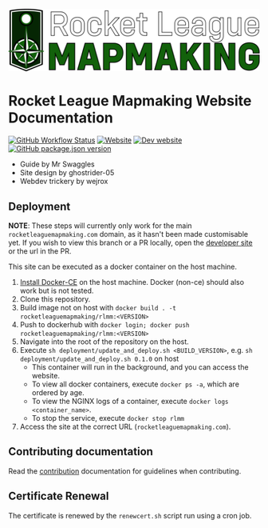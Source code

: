 <!-- markdownlint-disable-next-line MD041 -->
![Rocket League map making](./docs/.vuepress/public/icons/logo_rlmm_fulltext_new.png)

# Rocket League Mapmaking Website Documentation

[![GitHub Workflow Status](https://img.shields.io/github/actions/workflow/status/RocketLeagueMapMaking/RL-docs/test.yml?branch=master&label=tests)][github-actions]
[![Website](https://img.shields.io/website?down_message=offline&up_message=online&url=https%3A%2F%2Frocketleaguemapmaking.com%2F)][domain]
[![Dev website](https://img.shields.io/website?down_message=offline&up_message=online&label=website@master&url=https%3A%2F%2Frocketleaguemapmaking.pages.dev%2F)][dev-domain]
[![GitHub package.json version](https://img.shields.io/github/package-json/v/rocketleaguemapmaking/rl-docs)][package.json]

- Guide by Mr Swaggles
- Site design by ghostrider-05
- Webdev trickery by wejrox

## Deployment

**NOTE**: These steps will currently only work for the main `rocketleaguemapmaking.com` domain, as it hasn't been made
customisable yet. If you wish to view this branch or a PR locally, open the [developer site][dev-domain] or the url in the PR.

This site can be executed as a docker container on the host machine.

1. [Install Docker-CE](https://docs.docker.com/engine/install/) on the host machine. Docker (non-ce) should also work but is not tested.
2. Clone this repository.
3. Build image not on host with `docker build . -t rocketleaguemapmaking/rlmm:<VERSION>`
4. Push to dockerhub with `docker login; docker push rocketleaguemapmaking/rlmm:<VERSION>`
5. Navigate into the root of the repository on the host.
6. Execute `sh deployment/update_and_deploy.sh <BUILD_VERSION>`, e.g. `sh deployment/update_and_deploy.sh 0.1.0` on host
    - This container will run in the background, and you can access the website.
    - To view all docker containers, execute `docker ps -a`, which are ordered by age.
    - To view the NGINX logs of a container, execute `docker logs <container_name>`.
    - To stop the service, execute `docker stop rlmm`
7. Access the site at the correct URL (`rocketleaguemapmaking.com`).

## Contributing documentation

Read the [contribution][contributing] documentation for guidelines when contributing.

## Certificate Renewal

The certificate is renewed by the `renewcert.sh` script run using a cron job.

[contributing]: ./CONTRIBUTING.md
[package.json]: https://github.com/RocketLeagueMapmaking/RL-docs/blob/master/package.json
[github-actions]: https://github.com/RocketLeagueMapmaking/RL-docs/actions
[domain]: https://rocketleaguemapmaking.com
[dev-domain]: https://rocketleaguemapmaking.pages.dev

